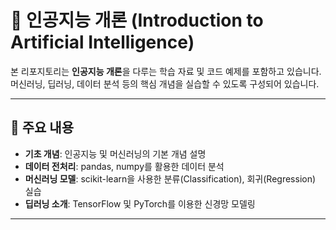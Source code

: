# 🤖 인공지능 개론 (Introduction to Artificial Intelligence)


본 리포지토리는 **인공지능 개론**을 다루는 학습 자료 및 코드 예제를 포함하고 있습니다.  
머신러닝, 딥러닝, 데이터 분석 등의 핵심 개념을 실습할 수 있도록 구성되어 있습니다.

---

## 📌 주요 내용
- **기초 개념**: 인공지능 및 머신러닝의 기본 개념 설명
- **데이터 전처리**: pandas, numpy를 활용한 데이터 분석
- **머신러닝 모델**: scikit-learn을 사용한 분류(Classification), 회귀(Regression) 실습
- **딥러닝 소개**: TensorFlow 및 PyTorch를 이용한 신경망 모델링

---

